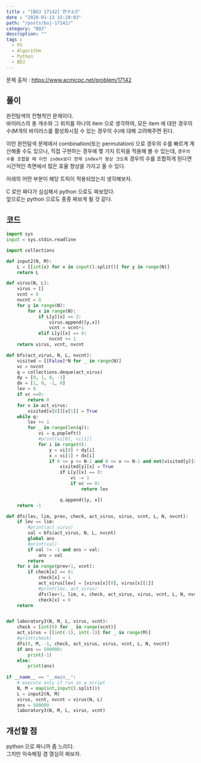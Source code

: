 ```yaml
---
title : "[BOJ 17142] 연구소3"
date : "2020-01-13 15:28:03"
path: "/posts/boj-17142/"
category: "BOJ"
description: ""
tags :
  - PS
  - Algorithm
  - Python
  - BOJ
---
```


문제 출처 : https://www.acmicpc.net/problem/17142

## 풀이

완전탐색의 전형적인 문제이다.  
바이러스의 총 개수와 그 위치를 하나의 item 으로 생각하여, 모든 item 에 대한 경우의 수(M개의 바이러스를 활성화시킬 수 있는 경우의 수)에 대해 고려해주면 된다.  

이런 완전탐색 문제에서 combination(또는 permutation) 으로 경우의 수를 빠르게 계산해줄 수도 있으나, 직접 구현하는 경우에 몇 가지 트릭을 적용해 볼 수 있는데,  `경우의 수를 조합할 때 이전 index보다 현재 index가 항상 크도록` 경우의 수를 조합하게 된다면 시간적인 측면에서 많은 효율 향상을 가지고 올 수 있다.  

아래의 어떤 부분이 해당 트릭이 적용되었는지 생각해보자.  

C 로만 짜다가 심심해서 python 으로도 짜보았다.  
앞으로는 python 으로도 종종 짜보게 될 것 같다.

## 코드

```python
import sys
input = sys.stdin.readline

import collections

def input2(N, M):
    L = [[int(x) for x in input().split()] for y in range(N)]
    return L

def virus(N, L):
    virus = []
    vcnt = 0
    nvcnt = 0
    for y in range(N):
        for x in range(N):
            if L[y][x] == 2:
                virus.append([y,x])
                vcnt = vcnt+1
            elif L[y][x] == 0:
                nvcnt += 1
    return virus, vcnt, nvcnt

def bfs(act_virus, N, L, nvcnt):
    visited = [[False]*N for _ in range(N)]
    vc = nvcnt
    q = collections.deque(act_virus)
    dy = [0, 1, 0, -1]
    dx = [1, 0, -1, 0]
    lev = 0
    if vc ==0:
        return 0
    for v in act_virus:
        visited[v[0]][v[1]] = True
    while q:
        lev += 1
        for _ in range(len(q)):
            vi = q.popleft()
            #print(vi[0], vi[1])
            for i in range(4):
                y = vi[0] + dy[i]
                x = vi[1] + dx[i]
                if 0 <= y <= N-1 and 0 <= x <= N-1 and not(visited[y][x]) and L[y][x] != 1:
                    visited[y][x] = True
                    if L[y][x] == 0:
                        vc -= 1
                        if vc == 0:
                            return lev

                    q.append([y, x])
    return -1

def dfs(lev, lim, prev, check, act_virus, virus, vcnt, L, N, nvcnt):
    if lev == lim:
        #print(act_virus)
        val = bfs(act_virus, N, L, nvcnt)
        global ans
        #print(val)
        if val != -1 and ans > val:
            ans = val
        return 
    for x in range(prev+1, vcnt):
        if check[x] == 0:
            check[x] = 1
            act_virus[lev] = [virus[x][0], virus[x][1]]
            #print(lev, act_virus)
            dfs(lev+1, lim, x, check, act_virus, virus, vcnt, L, N, nvcnt)
            check[x] = 0
    return


def laboratory3(N, M, L, virus, vcnt):
    check = [int(0) for _ in range(vcnt)]
    act_virus = [[int(-1), int(-1)] for _ in range(M)]
    #print(check)
    dfs(0, M, -1, check, act_virus, virus, vcnt, L, N, nvcnt)
    if ans == 500000:
        print(-1)
    else:
        print(ans)
    
if __name__ == "__main__":
    # execute only if run as a script
    N, M = map(int,input().split())
    L = input2(N, M)
    virus, vcnt, nvcnt = virus(N, L)
    ans = 500000
    laboratory3(N, M, L, virus, vcnt)
```

## 개선할 점

python 으로 짜니까 좀 느리다.  
그치만 익숙해질 겸 열심히 짜보자.